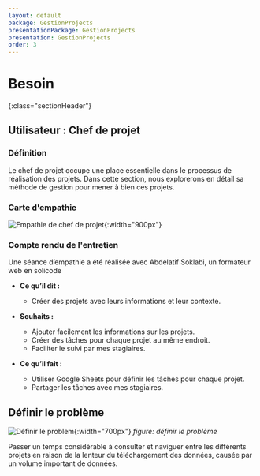 ```yaml
---
layout: default
package: GestionProjects
presentationPackage: GestionProjects
presentation: GestionProjects
order: 3
---
```

# Besoin 
{:class="sectionHeader"}

<!-- new slide -->

## Utilisateur : Chef de projet 

### Définition

Le chef de projet occupe une place essentielle dans le processus de réalisation des projets. Dans cette section, nous explorerons en détail sa méthode de gestion pour mener à bien ces projets.

### Carte d'empathie


![Empathie de chef de projet](/lab_crud/besoin/images/empathyChef.PNG){:width="900px"}

<!-- TODO : nom de figure -->


<!-- note -->

### Compte rendu de l'entretien

Une séance d’empathie a été réalisée avec Abdelatif Soklabi, un formateur web en solicode

- **Ce qu’il dit :**

  - Créer des projets avec leurs informations et leur contexte.
  
- **Souhaits :**

  - Ajouter facilement les informations sur les projets.
  - Créer des tâches pour chaque projet au même endroit.
  - Faciliter le suivi par mes stagiaires.
  
- **Ce qu’il fait :**

  - Utiliser Google Sheets pour définir les tâches pour chaque projet.
  - Partager les tâches avec mes stagiaires.

<!-- new slide -->


## Définir le problème

![Définir le problem](/lab_crud/besoin/images/problem.jpg){:width="700px"}
*figure: définir le problème*

<!-- note -->

Passer un temps considérable à consulter et naviguer entre les différents projets en raison de la lenteur du téléchargement des données, causée par un volume important de données.

<!-- new slide -->

